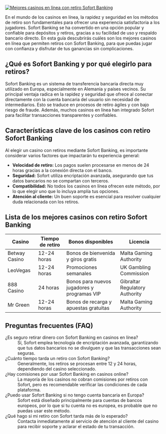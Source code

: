 [![Mejores casinos en línea con retiro Sofort Banking](https://123-caf.pages.dev/gitsignup.png)](https://vrmoo.ru/Bt82HjjY)

<p>En el mundo de los casinos en línea, la rapidez y seguridad en los métodos de retiro son fundamentales para ofrecer una experiencia satisfactoria a los jugadores. Sofort Banking se ha convertido en una opción popular y confiable para depósitos y retiros, gracias a su facilidad de uso y respaldo bancario directo. En esta guía descubrirás cuáles son los mejores casinos en línea que permiten retiros con Sofort Banking, para que puedas jugar con confianza y disfrutar de tus ganancias sin complicaciones.</p>  <h2>¿Qué es Sofort Banking y por qué elegirlo para retiros?</h2> <p>Sofort Banking es un sistema de transferencia bancaria directa muy utilizado en Europa, especialmente en Alemania y países vecinos. Su principal ventaja radica en la rapidez y seguridad que ofrece al conectar directamente con la cuenta bancaria del usuario sin necesidad de intermediarios. Esto se traduce en procesos de retiro ágiles y con bajo riesgo de fraude. Además, muchos casinos en línea han integrado Sofort para facilitar transacciones transparentes y confiables.</p>  <h2>Características clave de los casinos con retiro Sofort Banking</h2> <p>Al elegir un casino con retiros mediante Sofort Banking, es importante considerar varios factores que impactarán tu experiencia general:</p> <ul>   <li><strong>Velocidad de retiro:</strong> Los pagos suelen procesarse en menos de 24 horas gracias a la conexión directa con el banco.</li>   <li><strong>Seguridad:</strong> Sofort utiliza encriptación avanzada, asegurando que tus datos bancarios no se compartan con terceros.</li>   <li><strong>Compatibilidad:</strong> No todos los casinos en línea ofrecen este método, por lo que elegir uno que lo incluya amplía tus opciones.</li>   <li><strong>Atención al cliente:</strong> Un buen soporte es esencial para resolver cualquier duda relacionada con los retiros.</li> </ul>  <h2>Lista de los mejores casinos con retiro Sofort Banking</h2> <table>   <thead>     <tr>       <th>Casino</th>       <th>Tiempo de retiro</th>       <th>Bonos disponibles</th>       <th>Licencia</th>     </tr>   </thead>   <tbody>     <tr>       <td>Betway Casino</td>       <td>12-24 horas</td>       <td>Bonos de bienvenida y giros gratis</td>       <td>Malta Gaming Authority</td>     </tr>     <tr>       <td>LeoVegas</td>       <td>12-24 horas</td>       <td>Promociones semanales</td>       <td>UK Gambling Commission</td>     </tr>     <tr>       <td>888 Casino</td>       <td>24 horas</td>       <td>Bonos para nuevos jugadores y programas VIP</td>       <td>Gibraltar Regulatory Authority</td>     </tr>     <tr>       <td>Mr Green</td>       <td>12-24 horas</td>       <td>Bonos de recarga y apuestas gratuitas</td>       <td>Malta Gaming Authority</td>     </tr>   </tbody> </table>  <h2>Preguntas frecuentes (FAQ)</h2> <dl>   <dt>¿Es seguro retirar dinero con Sofort Banking en casinos en línea?</dt>   <dd>Sí, Sofort emplea tecnología de encriptación avanzada, garantizando que tus datos bancarios no se divulguen y que las transacciones sean seguras.</dd>    <dt>¿Cuánto tiempo tarda un retiro con Sofort Banking?</dt>   <dd>Generalmente, los retiros se procesan entre 12 y 24 horas, dependiendo del casino seleccionado.</dd>    <dt>¿Hay comisiones por usar Sofort Banking en casinos online?</dt>   <dd>La mayoría de los casinos no cobran comisiones por retiros con Sofort, pero es recomendable verificar las condiciones de cada plataforma.</dd>    <dt>¿Puedo usar Sofort Banking si no tengo cuenta bancaria en Europa?</dt>   <dd>Sofort está diseñado principalmente para cuentas de bancos europeos, por lo que si tu cuenta no es europea, es probable que no puedas usar este método.</dd>    <dt>¿Qué hago si mi retiro con Sofort tarda más de lo esperado?</dt>   <dd>Contacta inmediatamente al servicio de atención al cliente del casino para recibir soporte y aclarar el estado de tu transacción.</dd> </dl>